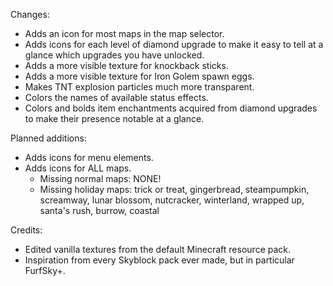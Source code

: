 Changes:
* Adds an icon for most maps in the map selector.
* Adds icons for each level of diamond upgrade to make it easy to tell at a glance which upgrades you have unlocked.
* Adds a more visible texture for knockback sticks.
* Adds a more visible texture for Iron Golem spawn eggs.
* Makes TNT explosion particles much more transparent.
* Colors the names of available status effects.
* Colors and bolds item enchantments acquired from diamond upgrades to make their presence notable at a glance.

Planned additions:
* Adds icons for menu elements.
* Adds icons for ALL maps.
  * Missing normal maps: NONE!
  * Missing holiday maps: trick or treat, gingerbread, steampumpkin, screamway, lunar blossom, nutcracker, winterland, wrapped up, santa's rush, burrow, coastal

Credits:
* Edited vanilla textures from the default Minecraft resource pack.
* Inspiration from every Skyblock pack ever made, but in particular FurfSky+.